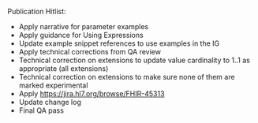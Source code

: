 Publication Hitlist:
* Apply narrative for parameter examples
* Apply guidance for Using Expressions
* Update example snippet references to use examples in the IG
* Apply technical corrections from QA review
* Technical correction on extensions to update value cardinality to 1..1 as appropriate (all extensions)
* Technical correction on extensions to make sure none of them are marked experimental
* Apply https://jira.hl7.org/browse/FHIR-45313
* Update change log
* Final QA pass
